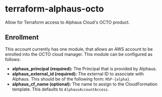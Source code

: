 # terraform-alphaus-octo
Allow for Terraform access to Alphaus Cloud's OCTO product.

## Enrollment
This account currently has one module, that allows an AWS account to be enrolled into the OCTO cloud manager. This module can be configured as follows:

- **alphaus_principal (required):** The Principal that is provided by Alphaus.
- **alphaus_external_id (required):** The external ID to associate with Alphaus. This should be of the following form: `MSP-{alpha}`.
- **alphaus_cf_name (optional):** The name to assign to the CloudFormation template. This defaults to `AlphausAccountAccess`.
